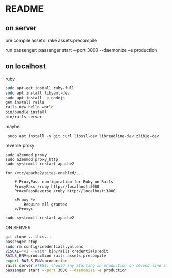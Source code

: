 # README


## on server
pre compile assets:
rake assets:precompile

run passenger:
passenger start --port 3000 --daemonize -e production


## on localhost

ruby
```bash
sudo apt-get install ruby-full
sudo apt install libyaml-dev
sudo apt install -y nodejs
gem install rails
rails new hello_world
bin/bundle install
bin/rails server
```

maybe:
```
 sudo apt install -y git curl libssl-dev libreadline-dev zlib1g-dev
```
 
 
 reverse proxy:
```
sudo a2enmod proxy
sudo a2enmod proxy_http
sudo systemctl restart apache2

for /etc/apache2/sites-enabled/...

    # ProxyPass configuration for Ruby on Rails
    ProxyPass /ruby http://localhost:3000
    ProxyPassReverse /ruby http://localhost:3000

    <Proxy *>
        Require all granted
    </Proxy>

sudo systemctl restart apache2
```



ON SERVER
```bash
git clone ...this...
passenger stop
sudo rm config/credentials.yml.enc 
VISUAL="vi --wait" bin/rails credentials:edit
RAILS_ENV=production rails assets:precompile
export RAILS_ENV=production
rails server #TEST: should say starting in production on second line after Booting Puma (just a test)
passenger start --port 3000 --daemonize -e production
```
